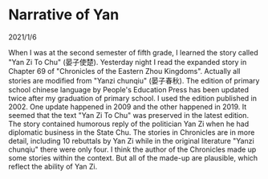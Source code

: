 # Narrative of Yan
2021/1/6

When I was at the second semester of fifth grade, I learned the story called
"Yan Zi To Chu" (晏子使楚). Yesterday night I read the expanded story in Chapter 69 of "Chronicles of the Eastern Zhou Kingdoms". Actually all stories are modified from "Yanzi chunqiu" (晏子春秋).
The edition of primary school chinese language by People's Education Press has been
updated twice after my graduation of primary school. I used the edition published in 2002. One update happened in 2009 and
the other happened in 2019. It seemed that the text "Yan Zi To Chu" was preserved in the latest edition. The story contained humorous reply of the politician Yan Zi when he had diplomatic business in the State Chu. The stories in Chronicles are in more detail, including 10 rebuttals by Yan Zi
while in the original literature "Yanzi chunqiu" there were only four. I think the author
of the Chronicles made up some stories within the context. But all of the made-up are plausible,
which reflect the ability of Yan Zi.

